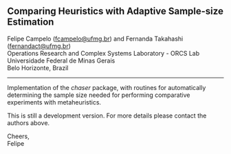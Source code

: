 ## Comparing Heuristics with Adaptive Sample-size Estimation
Felipe Campelo ([fcampelo@ufmg.br](mailto:fcampelo@ufmg.br)) and Fernanda Takahashi ([fernandact@ufmg.br](mailto:fernandact@ufmg.br))  
Operations Research and Complex Systems Laboratory - ORCS Lab  
Universidade Federal de Minas Gerais  
Belo Horizonte, Brazil

***

Implementation of the _chaser_ package, with routines for automatically determining the sample size needed for performing comparative experiments with metaheuristics.

This is still a development version. For more details please contact the authors above.

Cheers,  
Felipe
